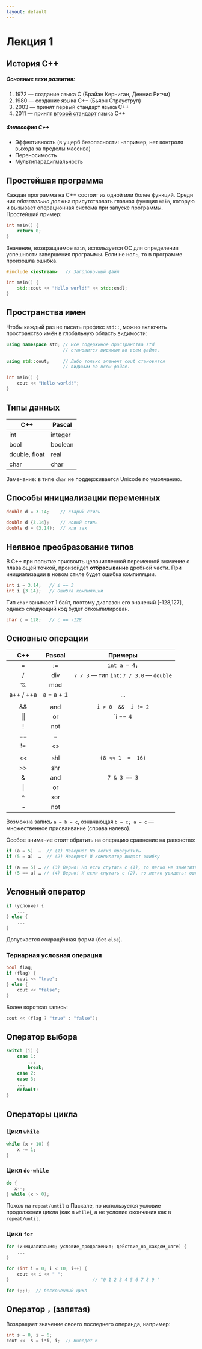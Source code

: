 ```yaml
---
layout: default
---
```


[//]: <> ( WARNING!!! )
[//]: <> ( This file was generated automatically. )
[//]: <> ( All changes made here will be erased. )

# Лекция 1



<a id="history_c_plus_plus" title="История C++" class="toc-item"></a>
## История C++



##### Основные вехи развития:

1. 1972 — создание языка С (Брайан Керниган, Деннис Ритчи)
2. 1980 — создание языка С++ (Бьярн Страуструп)
3. 2003 — принят первый стандарт языка C++
4. 2011 — принят [второй стандарт](http://www.open-std.org/jtc1/sc22/wg21/docs/papers/2012/n3337.pdf) языка C++

##### Философия С++

* Эффективность (в ущерб безопасности: например, 
	нет контроля выхода за пределы массива)
* Переносимость
* Мультипарадигмальность



<a id="simplest_program" title="Простейшая программа" class="toc-item"></a>
## Простейшая программа



Каждая программа на C++ состоит из одной или более функций. Среди них *обязательно* должна присутствовать главная функция `main`, которую и вызывает операционная система при запуске программы. Простейший пример:

```cpp
int main() {
    return 0;
}
```

Значение, возвращаемое `main`, используется ОС для определения успешности
завершения программы. Если не ноль, то в программе произошла ошибка.

```cpp
#include <iostream>   // Заголовочный файл

int main() {
    std::cout << "Hello world!" << std::endl;
}
```


<a id="namespaces" title="Пространства имен" class="toc-item"></a>
## Пространства имен



Чтобы каждый раз не писать префикс `std::`, можно включить пространство 
имён в глобальную область видимости:

```cpp
using namespace std; // Всё содержимое пространства std 
                     // становится видимым во всем файле.
                     
using std::cout;     // Либо только элемент cout становится
                     // видимым во всем файле.

int main() {
    cout << "Hello world!";
}
```



<a id="data_types" title="Типы данных" class="toc-item"></a>
## Типы данных



| С++           | Pascal      |
| ------------- |-------------|
| int           | integer     |
| bool          | boolean     |
| double, float | real        |
| char          | char        |

Замечание: в типе `char` не поддерживается Unicode по умолчанию.



<a id="ways_to_initialize_variables" title="Способы инициализации переменных" class="toc-item"></a>
## Способы инициализации переменных



```cpp
double d = 3.14;    // старый стиль

double d {3.14};    // новый стиль
double d = {3.14};  // или так
```



<a id="implicit_type_conversion" title="Неявное преобразование типов" class="toc-item"></a>
## Неявное преобразование типов



В C++ при попытке присвоить целочисленной переменной значение с плавающей 
точкой, произойдёт **отбрасывание** дробной части. При инициализации в новом 
стиле будет ошибка компиляции.

```cpp
int i = 3.14;   // i == 3
int i {3.14};   // Ошибка компиляции
```

Тип `char` занимает 1 байт, поэтому диапазон его значений [-128,127], 
однако следующий код будет откомпилирован.

```cpp
char c = 128;   // c == -128
```



<a id="basic_operations" title="Основные операции" class="toc-item"></a>
## Основные операции



| C++ | Pascal |  Примеры |
|:---:|:------:|:--------:|
| =   | :=     | `int a = 4;`
|  /  | div    | `7 / 3` — тип `int`;   `7 / 3.0` — `double`
|  %  | mod    |
| a++ / ++a| a = a + 1 | ...
|||
| &&  | and    |  `i > 0  &&  i != 2`
|\|\| | or     |  `i == 4  ||  i == 5`
| !   | not    |
| ==  | =      |
| !=  | <>     |
|||
| <<  | shl    | `(8 << 1  =  16)` 
| >>  | shr    |
| &   | and    | `7 & 3 == 3`
|  \| | or     |
| ^   | xor    |
| ~   | not    |

Возможна запись `a = b = c`, означающая `b = c; a = c` — множественное присваивание (справа налево).

Особое внимание стоит обратить на операцию сравнение на равенство:

```cpp
if (a = 5)  …  // (1) Неверно! Но легко пропустить
if (5 = a)  …  // (2) Неверно! И компилятор выдаст ошибку

if (a == 5) … // (3) Верно! Но если спутать с (1), то легко не заметить
if (5 == a) … // (4) Верно! И если спутать с (2), то легко увидеть: ошибка компиляции
```



<a id="conditional_operator" title="Условный оператор" class="toc-item"></a>
## Условный оператор



```cpp
if (условие) {
    ...
} else {
    ...
}
```
Допускается сокращённая форма (без `else`).



<a id="ternary_conditional_operator" title="Тернарная условная операция" class="toc-item"></a>
### Тернарная условная операция



```cpp
bool flag;
if (flag) {
    cout << "true";
} else {
    cout << "false";
}
```

Более короткая запись:

```cpp
cout << (flag ? "true" : "false");
```



<a id="choice_operator" title="Оператор выбора" class="toc-item"></a>
## Оператор выбора



```cpp
switch (i) {
    case 1:
        ...
        break;
    case 2:
    case 3:     
    ...
    default:
}
```



<a id="looping" title="Операторы цикла" class="toc-item"></a>
## Операторы цикла





<a id="while_loop" title="Цикл while" class="toc-item"></a>
### Цикл `while`



```cpp
while (x > 10) {
    x -= 1;
}
```



<a id="do_while_loop" title="Цикл do-while" class="toc-item"></a>
### Цикл `do-while`



```cpp
do {
   x--;
} while (x > 0);
```
Похож на `repeat/until` в Паскале, но используется условие продолжения 
цикла (как в `while`), а не условие окончания как в `repeat/until`.



<a id="for_loop" title="Цикл for" class="toc-item"></a>
### Цикл `for`



```cpp
for (инициализация; условие_продолжения; действие_на_каждом_шаге) {
    ...
}

for (int i = 0; i < 10; i++) {
    cout << i << " ";
}								// "0 1 2 3 4 5 6 7 8 9 "

for (;;);  // бесконечный цикл
```



<a id="operator_comma" title="Оператор , (запятая)" class="toc-item"></a>
## Оператор `,` (запятая)



Возвращает значение своего последнего операнда, например:

```cpp
int s = 0, i = 6;
cout <<  s = i*i, i;  // Выведет 6
```
